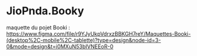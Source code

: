 # JioPnda.Booky

maquette du pojet Booki : https://www.figma.com/file/r9YJyUkpVdrxzBBKGH7reY/Maquettes-Booki-(desktop%2C-mobile%2C-tablette)?type=design&node-id=3-0&mode=design&t=i0MXuN53bIVNEEoR-0

